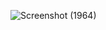 ![Screenshot (1964)](https://github.com/user-attachments/assets/97499f36-a45f-46c7-bcdb-971634857780)
